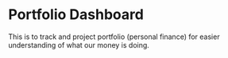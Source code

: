 # Portfolio Dashboard

This is to track and project portfolio (personal finance) for easier understanding of what our money is doing.
